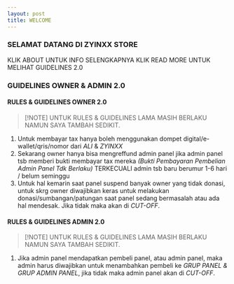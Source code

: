 ```yaml
---
layout: post
title: WELCOME
---
```

### SELAMAT DATANG DI ZYINXX STORE
KLIK ABOUT UNTUK INFO SELENGKAPNYA
KLIK READ MORE UNTUK MELIHAT GUIDELINES 2.0

### GUIDELINES OWNER & ADMIN 2.0

#### RULES & GUIDELINES OWNER 2.0

> [!NOTE] UNTUK RULES & GUIDELINES LAMA MASIH BERLAKU NAMUN SAYA TAMBAH SEDIKIT. 

1. Untuk membayar tax hanya boleh menggunakan dompet digital/e-wallet/qris/nomor dari *ALI* & *ZYINXX*
2. Sekarang owner hanya bisa mengreffund admin panel jika admin panel tsb memberi bukti membayar tax mereka *(Bukti Pembayaran Pembelian Admin Panel Tdk Berlaku)* TERKECUALI admin tsb baru berumur 1-6 hari / belum seminggu
3. Untuk hal kemarin saat panel suspend banyak owner yang tidak donasi, untuk skrg owner diwajibkan keras untuk melakukan donasi/sumbangan/patungan saat panel sedang bermasalah atau ada hal mendesak. Jika tidak maka akan di *CUT-OFF*.


#### RULES & GUIDELINES ADMIN 2.0

> [!NOTE] UNTUK RULES & GUIDELINES LAMA MASIH BERLAKU NAMUN SAYA TAMBAH SEDIKIT. 

1. Jika admin panel mendapatkan pembeli panel, atau admin panel, maka admin harus diwajibkan untuk menambahkan pembeli ke *GRUP PANEL & GRUP ADMIN PANEL*, jika tidak maka admin panel akan di *CUT-OFF*.


